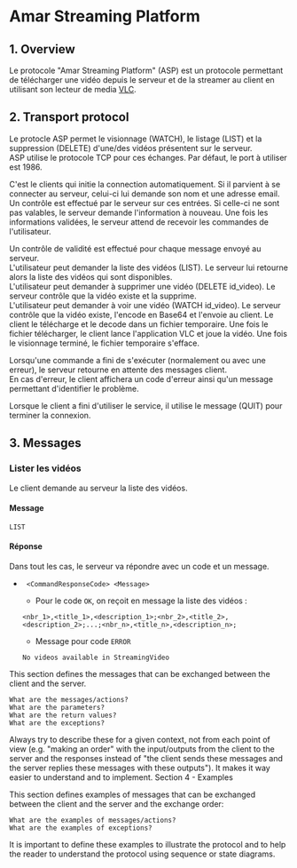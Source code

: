 # Amar Streaming Platform

## 1. Overview  
Le protocole "Amar Streaming Platform" (ASP) est un protocole permettant de télécharger une vidéo depuis le serveur et 
de la streamer au client en utilisant son lecteur de media [VLC](https://www.videolan.org/vlc/index.fr.html).


## 2. Transport protocol 
Le protocle ASP permet le visionnage (WATCH), le listage (LIST) et la suppression (DELETE) d'une/des vidéos présentent 
sur le serveur.  
ASP utilise le protocole TCP pour ces échanges. Par défaut, le port à utiliser est 1986.  

C'est le clients qui initie la connection automatiquement. Si il parvient à se connecter au serveur, celui-ci lui 
demande son nom et une adresse email. Un contrôle est effectué par le serveur sur ces entrées. Si celle-ci ne sont pas 
valables, le serveur demande l'information à nouveau. Une fois les informations validées, le serveur attend de recevoir 
les commandes de l'utilisateur.

Un contrôle de validité est effectué pour chaque message envoyé au serveur.  
L'utilisateur peut demander la liste des vidéos (LIST). Le serveur lui retourne alors la liste des vidéos qui sont 
disponibles.   
L'utilisateur peut demander à supprimer une vidéo (DELETE id_video). Le serveur contrôle que la vidéo existe et la 
supprime.  
L'utilisateur peut demander à voir une vidéo (WATCH id_video). Le serveur contrôle que la vidéo existe, l'encode en 
Base64 et l'envoie au client. Le client le télécharge et le decode dans un fichier temporaire. Une fois le fichier 
télécharger, le client lance l'application VLC et joue la vidéo. Une fois le visionnage terminé, le fichier temporaire 
s'efface.  

Lorsqu'une commande a fini de s'exécuter (normalement ou avec une erreur), le serveur retourne en attente des messages 
client.  
En cas d'erreur, le client affichera un code d'erreur ainsi qu'un message permettant d'identifier le problème.  

Lorsque le client a fini d'utiliser le service, il utilise le message (QUIT) pour terminer la connexion.

## 3. Messages

### Lister les vidéos

Le client demande au serveur la liste des vidéos.
  
#### Message

```text
LIST
```  

#### Réponse  

Dans tout les cas, le serveur va répondre avec un code et un message.

- ``` <CommandResponseCode> <Message>```

    - Pour le code ```OK```, on reçoit en message la liste des vidéos : 
  ```text
  <nbr_1>,<title_1>,<description_1>;<nbr_2>,<title_2>,<description_2>;...;<nbr_n>,<title_n>,<description_n>;
  ```
    - Message pour code ```ERROR```
  ```text
  No videos available in StreamingVideo 
  ```
  


This section defines the messages that can be exchanged between the client and the server.

    What are the messages/actions?
    What are the parameters?
    What are the return values?
    What are the exceptions?

Always try to describe these for a given context, not from each point of view (e.g. "making an order" with the input/outputs from the client to the server and the responses instead of "the client sends these messages and the server replies these messages with these outputs"). It makes it way easier to understand and to implement.
Section 4 - Examples

This section defines examples of messages that can be exchanged between the client and the server and the exchange order:

    What are the examples of messages/actions?
    What are the examples of exceptions?

It is important to define these examples to illustrate the protocol and to help the reader to understand the protocol using sequence or state diagrams.